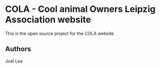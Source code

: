 # COLA - Cool animal Owners Leipzig Association website

This is the open source project for the COLA website

## Authors
Joel
Lea
